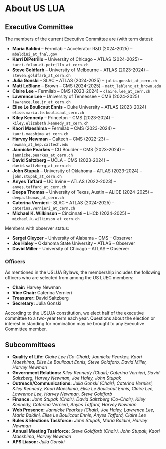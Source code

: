 # About US LUA

## Executive Committee

The members of the current Executive Committee are (with term dates):

* **Maria Baldini** – Fermilab – Accelerator R&D (2024-2025) – `mbaldini_at_fnal.gov`
* **Karri DiPetrillo** – University of Chicago – ATLAS (2024-2025) – `karri.folan.di.petrillo_at_cern.ch`
* **Steve Goldfarb** – University of Melbourne – ATLAS (2023-2024) – `steven.goldfarb_at_cern.ch`
* **Julia Gonski** – SLAC – ATLAS (2024-2025) – `julia.gonski_at_cern.ch`
* **Matt LeBlanc** – Brown – CMS (2024-2025) – `matt_leblanc_at_brown.edu`
* **Claire Lee** – Fermilab – CMS (2023-2024) – `claire.lee_at_cern.ch`
* **Lawrence Lee** – University of Tennessee – CMS (2024-2025) `lawrence.lee.jr_at_cern.ch`
* **Elise Le Boulicaut Ennis** – Duke University – ATLAS (2023-2024) `elise.maria.le.boulicaut_cern.ch`
* **Kiley Kennedy** – Princeton – CMS (2023-2024) – `kiley.elizabeth.kennedy_at_cern.ch`
* **Kaori Maeshima** – Fermilab – CMS (2023-2024) – `kaori.maeshima_at_cern.ch`
* **Harvey Newman** – Caltech – CMS  (2022-23) – `newman_at_hep.caltech.edu`
* **Jannicke Pearkes** – CU Boulder – CMS (2023-2024) – `jannicke.pearkes_at_cern.ch`
* **David Saltzberg** – UCLA – CMS (2023-2024) – `david.saltzberg_at_cern.ch`
* **John Stupak** – University of Oklahoma – ATLAS (2023-2024) – `john.stupak_at_cern.ch`
* **Anyes Taffard** – UC Irvine – ATLAS (2022-2023) – `anyes.taffard_at_cern.ch`
* **Deepa Thomas** – University of Texas, Austin – ALICE (2024-2025) – `deepa.thomas_at_cern.ch`
* **Caterina Vernieri** – SLAC – ATLAS (2024-2025) – `caterina.vernieri_at_cern.ch`
* **Michael K. Wilkinson** – Cincinnati – LHCb (2024-2025) – `michael.k.wilkinson_at_cern.ch`

Members with observer status:

* **Sergei Gleyzer** – University of Alabama – CMS – Observer
* **Joe Haley** – Oklahoma State University – ATLAS – Observer
* **David Miller** – University of Chicago – ATLAS – Observer

### Officers

As mentioned in the USLUA Bylaws, the membership includes the following officers who are selected from among the US LUEC members:

* **Chair:** Harvey Newman
* **Vice Chair:** Caterina Vernieri
* **Treasurer:** David Saltzberg
* **Secretary:** Julia Gonski

According to the USLUA constitution, we elect half of the executive committee to a two-year term each year. Questions about the election or interest in standing for nomination may be brought to any Executive Committee member.
 
## Subcommittees
* **Quality of Life:** *Claire Lee (Co-Chair); Jannicke Pearkes, Kaori Maeshima, Elise Le Boulicaut Ennis, Steve Goldfarb, David Miller, Harvey Newman*
* **Government Relations:** *Kiley Kennedy (Chair);  Caterina Vernieri, David Saltzberg, Harvey Newman,  Joe Haley, John Stupak*
* **Outreach/Communications:** *Julia Gonski (Chair); Caterina Vernieri, Kiley Kennedy, Kaori Maeshima,  Elise Le Boulicaut Ennis, Claire Lee,  Lawrence Lee,  Harvey Newman, Steve Goldfarb*
* **Finance:** *John Stupak (Chair), David Saltzberg (Co-Chair), Kiley Kennedy, Caterina Vernieri, Anyes Taffard, Harvey Newman*
* **Web Presence:** *Jannicke Pearkes (Chair), Joe Haley, Lawrence Lee, Maria Baldini, Elise Le Boulicaut Ennis, Anyes Taffard, Claire Lee*
* **Rules & Elections Taskforce:** *John Stupak, Maria Baldini, Harvey Newman*
* **Annual Meeting Taskforce:** *Steve Goldfarb (Chair), John Stupak, Kaori Maeshima,  Harvey Newman*
* **APS Liason:** *Julia Gonski*





